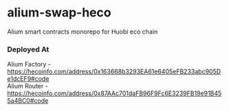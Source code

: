 # alium-swap-heco

Alium smart contracts monorepo for Huobi eco chain

### Deployed At

Alium Factory - https://hecoinfo.com/address/0x163668b3293EA61e6405eFB233abc905De1dcEF9#code    
Alium Router - https://hecoinfo.com/address/0x87AAc701daFB96F9Fc6E3239FB19e91B455a4BC0#code
